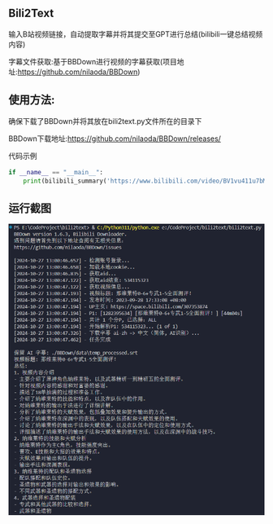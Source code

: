 ## Bili2Text
输入B站视频链接，自动提取字幕并将其提交至GPT进行总结(bilibili一键总结视频内容)

字幕文件获取:基于BBDown进行视频的字幕获取(项目地址:https://github.com/nilaoda/BBDown)

## 使用方法:

确保下载了BBDown并将其放在bili2text.py文件所在的目录下

BBDown下载地址:https://github.com/nilaoda/BBDown/releases/

代码示例
```python
if __name__ == "__main__":
    print(bilibili_summary('https://www.bilibili.com/video/BV1vu411u7bM/')) # 测试用例
```

## 运行截图
<img src="assets/screenshot1.png" alt="screenshot1" width="600"/>

